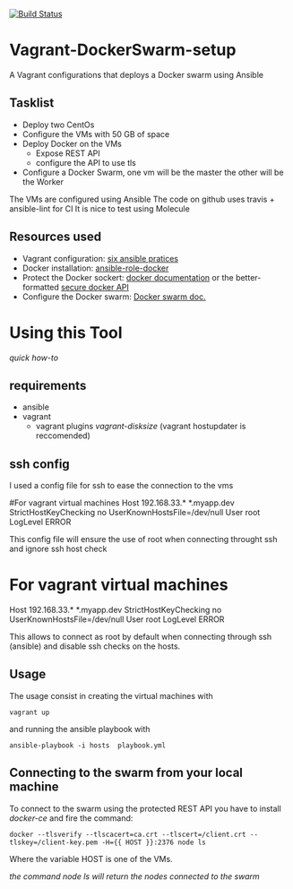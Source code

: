 [![Build Status](https://travis-ci.com/emanuele232/Vagrant-DockerSwarm-setup.svg?branch=main)](https://travis-ci.com/emanuele232/Vagrant-DockerSwarm-setup)

# Vagrant-DockerSwarm-setup
A Vagrant configurations that deploys a Docker swarm using Ansible

## Tasklist

- Deploy two CentOs
- Configure the VMs with 50 GB of space
- Deploy Docker on the VMs
  - Expose REST API 
  - configure the API to use tls
- Configure a Docker Swarm, one vm will be the master the other will be the Worker

The VMs are configured using Ansible
The code on github uses travis + ansible-lint for CI
It is nice to test using Molecule

## Resources used

- Vagrant configuration: [six ansible pratices](https://max.engineer/six-ansible-practices)
- Docker installation: [ansible-role-docker](https://github.com/geerlingguy/ansible-role-docker)
- Protect the Docker sockert: [docker documentation](https://docs.docker.com/engine/security/https/) or the better-formatted [secure docker API](https://blog.eduonix.com/software-development/learn-secure-docker-api-using-ssltls/)
- Configure the Docker swarm: [Docker swarm doc.](https://docs.docker.com/engine/swarm/) 

# Using this Tool
*quick how-to*
## requirements
- ansible
- vagrant 
  - vagrant plugins *vagrant-disksize* (vagrant hostupdater is reccomended)

## ssh config
I used a config file for ssh to ease the connection to the vms

  #For vagrant virtual machines
  Host 192.168.33.* *.myapp.dev
  StrictHostKeyChecking no
  UserKnownHostsFile=/dev/null
  User root
  LogLevel ERROR

This config file will ensure the use of root when connecting throught ssh and ignore ssh host check


  # For vagrant virtual machines
  Host 192.168.33.* *.myapp.dev
  StrictHostKeyChecking no
  UserKnownHostsFile=/dev/null
  User root
  LogLevel ERROR

This allows to connect as root by default when connecting through ssh (ansible) and disable ssh checks on the hosts.



## Usage
The usage consist in creating the virtual machines with

    vagrant up

and running the ansible playbook with

    ansible-playbook -i hosts  playbook.yml 

## Connecting to the swarm from your local machine
To connect to the swarm using the protected REST API you have to install *docker-ce* and fire the command:

    docker --tlsverify --tlscacert=ca.crt --tlscert=/client.crt --tlskey=/client-key.pem -H={{ HOST }}:2376 node ls

Where the variable HOST is one of the VMs.

*the command node ls will return the nodes connected to the swarm*



